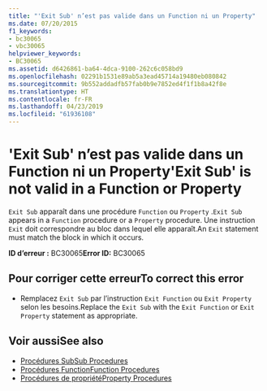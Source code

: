 ```yaml
---
title: "'Exit Sub' n’est pas valide dans un Function ni un Property"
ms.date: 07/20/2015
f1_keywords:
- bc30065
- vbc30065
helpviewer_keywords:
- BC30065
ms.assetid: d6426861-ba64-4dca-9100-262c6c058bd9
ms.openlocfilehash: 02291b1531e89ab5a3ead45714a19480eb080842
ms.sourcegitcommit: 9b552addadfb57fab0b9e7852ed4f1f1b8a42f8e
ms.translationtype: HT
ms.contentlocale: fr-FR
ms.lasthandoff: 04/23/2019
ms.locfileid: "61936108"
---
```

# <a name="exit-sub-is-not-valid-in-a-function-or-property"></a><span data-ttu-id="2a323-102">'Exit Sub' n’est pas valide dans un Function ni un Property</span><span class="sxs-lookup"><span data-stu-id="2a323-102">'Exit Sub' is not valid in a Function or Property</span></span>
<span data-ttu-id="2a323-103">`Exit Sub` apparaît dans une procédure `Function` ou `Property` .</span><span class="sxs-lookup"><span data-stu-id="2a323-103">`Exit Sub` appears in a `Function` procedure or a `Property` procedure.</span></span> <span data-ttu-id="2a323-104">Une instruction `Exit` doit correspondre au bloc dans lequel elle apparaît.</span><span class="sxs-lookup"><span data-stu-id="2a323-104">An `Exit` statement must match the block in which it occurs.</span></span>  
  
 <span data-ttu-id="2a323-105">**ID d’erreur :** BC30065</span><span class="sxs-lookup"><span data-stu-id="2a323-105">**Error ID:** BC30065</span></span>  
  
## <a name="to-correct-this-error"></a><span data-ttu-id="2a323-106">Pour corriger cette erreur</span><span class="sxs-lookup"><span data-stu-id="2a323-106">To correct this error</span></span>  
  
- <span data-ttu-id="2a323-107">Remplacez `Exit Sub` par l’instruction `Exit Function` ou `Exit Property` selon les besoins.</span><span class="sxs-lookup"><span data-stu-id="2a323-107">Replace the `Exit Sub` with the `Exit Function` or `Exit Property` statement as appropriate.</span></span>  
  
## <a name="see-also"></a><span data-ttu-id="2a323-108">Voir aussi</span><span class="sxs-lookup"><span data-stu-id="2a323-108">See also</span></span>

- [<span data-ttu-id="2a323-109">Procédures Sub</span><span class="sxs-lookup"><span data-stu-id="2a323-109">Sub Procedures</span></span>](../../visual-basic/programming-guide/language-features/procedures/sub-procedures.md)
- [<span data-ttu-id="2a323-110">Procédures Function</span><span class="sxs-lookup"><span data-stu-id="2a323-110">Function Procedures</span></span>](../../visual-basic/programming-guide/language-features/procedures/function-procedures.md)
- [<span data-ttu-id="2a323-111">Procédures de propriété</span><span class="sxs-lookup"><span data-stu-id="2a323-111">Property Procedures</span></span>](../../visual-basic/programming-guide/language-features/procedures/property-procedures.md)
